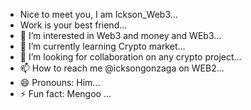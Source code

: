 - Nice to meet you, I am Ickson_Web3...
- Work is your best friend...
- 👀 I’m interested in Web3 and money and WEb3...
- 🌱 I’m currently learning Crypto market...
- 💞️ I’m looking for collaboration on any crypto project...
- 📫 How to reach me @icksongonzaga on WEB2...
- 😄 Pronouns: Him...
- ⚡ Fun fact: Mengoo ...

<!---
Hunter3407/Hunter3407 is a ✨ special ✨ repository because its `README.md` (this file) appears on your GitHub profile.
You can click the Preview link to take a look at your changes.
--->
